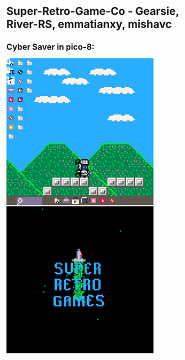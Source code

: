 # Super-Retro-Game-Co - Gearsie, River-RS, emmatianxy, mishavc
## Cyber Saver in pico-8:
![](FPv2_Demo.gif) ![](logo_0.gif)
